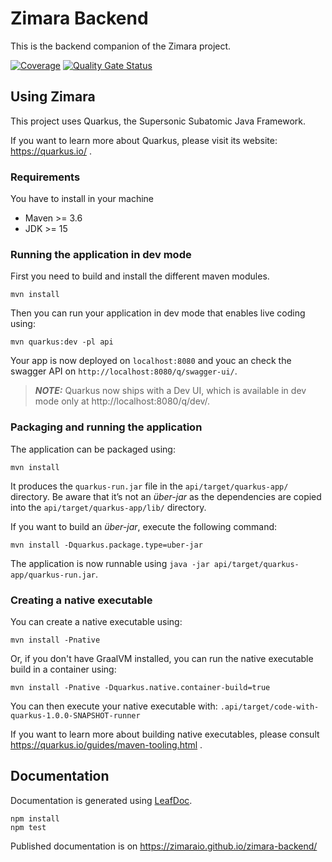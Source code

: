 # Zimara Backend

This is the backend companion of the Zimara project.

[![Coverage](https://sonarcloud.io/api/project_badges/measure?project=ZimaraIO_zimara-backend&metric=coverage)](https://sonarcloud.io/dashboard?id=ZimaraIO_zimara-backend)
[![Quality Gate Status](https://sonarcloud.io/api/project_badges/measure?project=ZimaraIO_zimara-backend&metric=alert_status)](https://sonarcloud.io/dashboard?id=ZimaraIO_zimara-backend)

## Using Zimara

This project uses Quarkus, the Supersonic Subatomic Java Framework.

If you want to learn more about Quarkus, please visit its website: https://quarkus.io/ .

### Requirements

You have to install in your machine

* Maven >= 3.6
* JDK >= 15

### Running the application in dev mode

First you need to build and install the different maven modules.

```shell script
mvn install
```
Then you can run your application in dev mode that enables live coding using:

```shell script
mvn quarkus:dev -pl api
```

Your app is now deployed on `localhost:8080` and youc an check the swagger API on `http://localhost:8080/q/swagger-ui/`.

> **_NOTE:_**  Quarkus now ships with a Dev UI, which is available in dev mode only at http://localhost:8080/q/dev/.

### Packaging and running the application

The application can be packaged using:

```shell script
mvn install
```

It produces the `quarkus-run.jar` file in the `api/target/quarkus-app/` directory. Be aware that it’s not an _über-jar_ as
the dependencies are copied into the `api/target/quarkus-app/lib/` directory.

If you want to build an _über-jar_, execute the following command:

```shell script
mvn install -Dquarkus.package.type=uber-jar
```

The application is now runnable using `java -jar api/target/quarkus-app/quarkus-run.jar`.

### Creating a native executable

You can create a native executable using:

```shell script
mvn install -Pnative
```

Or, if you don't have GraalVM installed, you can run the native executable build in a container using:

```shell script
mvn install -Pnative -Dquarkus.native.container-build=true
```

You can then execute your native executable with: `.api/target/code-with-quarkus-1.0.0-SNAPSHOT-runner`

If you want to learn more about building native executables, please consult https://quarkus.io/guides/maven-tooling.html
.

## Documentation

Documentation is generated using [LeafDoc](https://github.com/Leaflet/Leafdoc).

```shell script
npm install
npm test
```
Published documentation is on https://zimaraio.github.io/zimara-backend/
